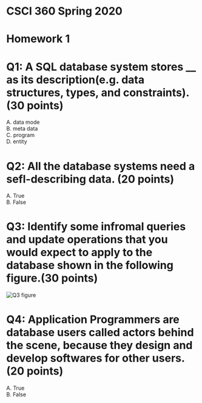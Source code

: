 # CSCI 360 Spring 2020
# Homework 1

# Q1: A SQL database system stores \_\_ as its description(e.g. data structures, types, and constraints).(30 points) <br>
A. data mode <br>
B. meta data <br>
C. program <br>
D. entity <br>
# Q2: All the database systems need a sefl-describing data. (20 points) <br>
A. True <br>
B. False <br>
# Q3: Identify some infromal queries and update operations that you would expect to apply to the database shown in the following figure.(30 points) <br>

![Q3 figure](https://camo.githubusercontent.com/fc9db211867188a1380c5e40da1db726374fa4e5/68747470733a2f2f676174656f766572666c6f772e696e2f3f71613d626c6f622671615f626c6f6269643d3133343635383938343731343539373639343035)


# Q4:  Application Programmers are database users called actors behind the scene, because they design and develop softwares for other users.(20 points) <br>
A. True <br>
B. False <br>
